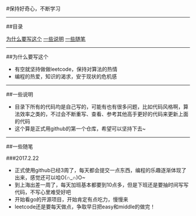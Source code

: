 #保持好奇心，不断学习

------

##目录

[为什么要写这个](#为什么要写这个)
[一些说明](#一些说明)
[一些随笔](#一些随笔)

------

##为什么要写这个
- 有空就坚持做做leetcode，保持对算法的热情
- 编程的热爱，知识的渴求，安于现状的危机感

------

##一些说明
- 目录下所有的代码均是自己写的，可能有也有很多问题，比如代码风格啊，算法效率之类的，不过会不断重写、查看、参考其他高手更好的代码来更新上面的代码
- 这个算是正式用github的第一个仓库，希望可以坚持下去~

------

##一些随笔

###2017.2.22
- 正式使用github已经3周了，每天都会提交一点东西，编程的乐趣逐渐体现了出来，感觉还可以哈O(∩_∩)O~
- 到上海出差一周了，每天加班基本都要到10点多，但是下班还是要抽时间写写代码，不写心里难受好吧
- 开始看go的开源项目，开始肯定有点吃力，慢慢来
- leetcode还是要每天做点，争取早日把easy和middle的做完！